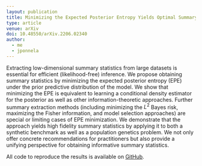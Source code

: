 ```yaml
---
layout: publication
title: Minimizing the Expected Posterior Entropy Yields Optimal Summary Statistics
type: article
venue: arXiv
doi: 10.48550/arXiv.2206.02340
author:
  - me
  - jponnela
---
```


Extracting low-dimensional summary statistics from large datasets is essential for efficient (likelihood-free) inference. We propose obtaining summary statistics by minimizing the expected posterior entropy (EPE) under the prior predictive distribution of the model. We show that minimizing the EPE is equivalent to learning a conditional density estimator for the posterior as well as other information-theoretic approaches. Further summary extraction methods (including minimizing the $L^2$ Bayes risk, maximizing the Fisher information, and model selection approaches) are special or limiting cases of EPE minimization. We demonstrate that the approach yields high fidelity summary statistics by applying it to both a synthetic benchmark as well as a population genetics problem. We not only offer concrete recommendations for practitioners but also provide a unifying perspective for obtaining informative summary statistics.

All code to reproduce the results is available on [GitHub](https://github.com/tillahoffmann/summaries).
